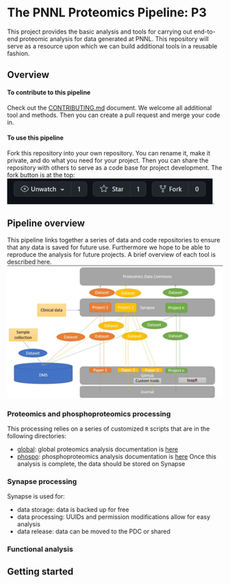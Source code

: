 # The PNNL Proteomics Pipeline: P3
This project provides the basic analysis and tools for carrying out end-to-end proteomic analysis for data generated at PNNL. This repository will serve as a resource upon which we can build additional tools in a reusable fashion.

## Overview

#### To contribute to this pipeline
Check out the [CONTRIBUTING.md](./CONTRIBUTING.md) document. We welcome all additional tool and methods. Then you can create a pull request and merge your code in.

#### To use this pipeline
Fork this repository into your own repository. You can rename it, make it private, and do what you need for your project. Then you can share the repository with others to serve as a code base for project development. The fork button is at the top: ![fork](./img/fork.jpg).

## Pipeline overview
This pipeline links together a series of data and code repositories to ensure that any data is saved for future use. Furthermore we hope to be able to reproduce the analysis for future projects. A brief overview of each tool is described here.
![arch](./img/arch.jpg)

### Proteomics and phosphoproteomics processing
This processing relies on a series of customized `R` scripts that are in the following directories:
- [global](./global): global proteomics analysis documentation is [here](./global/README.md)
- [phospo](./phospho): phosphoproteomics analysis documentation is [here](./global/README.md)
Once this analysis is complete, the data should be stored on Synapse

### Synapse processing
Synapse is used for:
- data storage: data is backed up for free
- data processing: UUIDs and permission modifications allow for easy analysis
- data release: data can be moved to the PDC or shared

### Functional analysis


## Getting started
